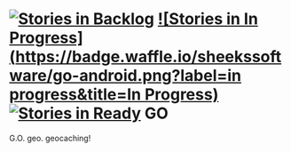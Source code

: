 [![Stories in Backlog](https://badge.waffle.io/sheekssoftware/go-android.png?label=Backlog&title=Glerb)](https://waffle.io/sheekssoftware/go-android)
[![Stories in In Progress](https://badge.waffle.io/sheekssoftware/go-android.png?label=in progress&title=In Progress)](http://waffle.io/sheekssoftware/go-android)
[![Stories in Ready](https://badge.waffle.io/sheekssoftware/go-android.png?label=ready&title=Ready)](https://waffle.io/sheekssoftware/go-android)
GO
==

G.O. geo. geocaching!
